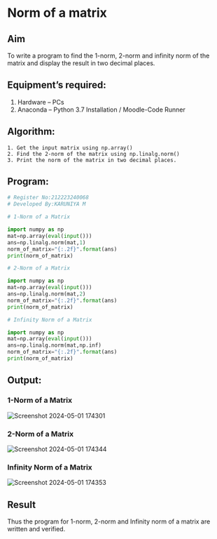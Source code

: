 # Norm of a matrix
## Aim
To write a program to find the 1-norm, 2-norm and infinity norm of the matrix and display the result in two decimal places.
## Equipment’s required:
1.	Hardware – PCs
2.	Anaconda – Python 3.7 Installation / Moodle-Code Runner
## Algorithm:
    1. Get the input matrix using np.array()   
    2. Find the 2-norm of the matrix using np.linalg.norm()
    3. Print the norm of the matrix in two decimal places.
## Program:
```Python
# Register No:212223240068
# Developed By:KARUNIYA M

# 1-Norm of a Matrix

import numpy as np
mat=np.array(eval(input()))
ans=np.linalg.norm(mat,1)
norm_of_matrix="{:.2f}".format(ans)
print(norm_of_matrix)

# 2-Norm of a Matrix

import numpy as np
mat=np.array(eval(input()))
ans=np.linalg.norm(mat,2)
norm_of_matrix="{:.2f}".format(ans)
print(norm_of_matrix)

# Infinity Norm of a Matrix

import numpy as np
mat=np.array(eval(input()))
ans=np.linalg.norm(mat,np.inf)
norm_of_matrix="{:.2f}".format(ans)
print(norm_of_matrix)

```
## Output:
### 1-Norm of a Matrix

![Screenshot 2024-05-01 174301](https://github.com/karuniya2005/Norm-of-a-matrix/assets/161425769/8d10b2e7-b1e2-4f41-9112-796e837b8fca)


### 2-Norm of a Matrix

![Screenshot 2024-05-01 174344](https://github.com/karuniya2005/Norm-of-a-matrix/assets/161425769/36ac78a1-72ba-4445-9f1a-14d89384a59e)


### Infinity Norm of a Matrix

![Screenshot 2024-05-01 174353](https://github.com/karuniya2005/Norm-of-a-matrix/assets/161425769/b19ff96e-1c4e-4449-8c7d-edf8a37fc98d)


## Result
Thus the program for 1-norm, 2-norm and Infinity norm of a matrix are written and verified.
